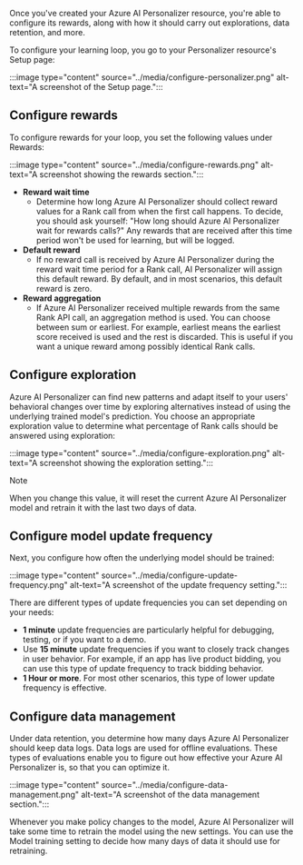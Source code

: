 
Once you've created your Azure AI Personalizer resource, you're able to configure its rewards, along with how it should carry out explorations, data retention, and more.

To configure your learning loop, you go to your Personalizer resource's Setup page:

:::image type="content" source="../media/configure-personalizer.png" alt-text="A screenshot of the Setup page.":::

## Configure rewards

To configure rewards for your loop, you set the following values under Rewards:

:::image type="content" source="../media/configure-rewards.png" alt-text="A screenshot showing the rewards section.":::

- **Reward wait time**
    - Determine how long Azure AI Personalizer should collect reward values for a Rank call from when the first call happens. To decide, you should ask yourself: "How long should Azure AI Personalizer wait for rewards calls?" Any rewards that are received after this time period won't be used for learning, but will be logged.
- **Default reward**
    - If no reward call is received by Azure AI Personalizer during the reward wait time period for  a Rank call, AI Personalizer will assign this default reward. By default, and in most scenarios, this default reward is zero.
- **Reward aggregation**
    - If Azure AI Personalizer received multiple rewards from the same Rank API call, an aggregation method is used. You can choose between sum or earliest. For example, earliest means the earliest score received is used and the rest is discarded. This is useful if you want a unique reward among possibly identical Rank calls.

## Configure exploration

Azure AI Personalizer can find new patterns and adapt itself to your users' behavioral changes over time by exploring alternatives instead of using the underlying trained model's prediction. You choose an appropriate exploration value to determine what percentage of Rank calls should be answered using exploration:

:::image type="content" source="../media/configure-exploration.png" alt-text="A screenshot showing the exploration setting.":::

> [!NOTE]
> When you change this value, it will reset the current Azure AI Personalizer model and retrain it with the last two days of data.

## Configure model update frequency

Next, you configure how often the underlying model should be trained:

 :::image type="content" source="../media/configure-update-frequency.png" alt-text="A screenshot of the update frequency setting.":::

There are different types of update frequencies you can set depending on your needs:

- **1 minute** update frequencies are particularly helpful for debugging, testing, or if you want to a demo.
- Use **15 minute** update frequencies if you want to closely track changes in user behavior. For example, if an app has live product bidding, you can use this type of update frequency to track bidding behavior.
- **1 Hour or more**. For most other scenarios, this type of lower update frequency is effective.

## Configure data management

Under data retention, you determine how many days Azure AI Personalizer should keep data logs. Data logs are used for offline evaluations. These types of evaluations enable you to figure out how effective your Azure AI Personalizer is, so that you can optimize it.

:::image type="content" source="../media/configure-data-management.png" alt-text="A screenshot of the data management section.":::

Whenever you make policy changes to the model, Azure AI Personalizer will take some time to retrain the model using the new settings. You can use the Model training setting to decide how many days of data it should use for retraining.
